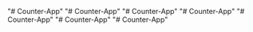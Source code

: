 "# Counter-App" 
"# Counter-App" 
"# Counter-App" 
"# Counter-App" 
"# Counter-App" 
"# Counter-App" 
"# Counter-App" 
